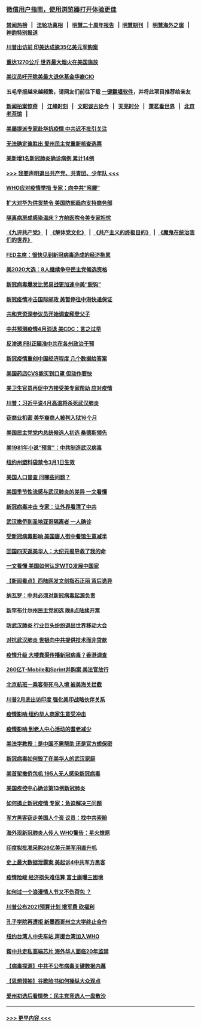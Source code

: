 ### [微信用户指南，使用浏览器打开体验更佳](https://github.com/gfw-breaker/banned-news1/blob/master/indexes/wechat-guide.md?t=0)
#### [禁闻热榜](热点新闻.md?t=0)  &nbsp;&nbsp;|&nbsp;&nbsp; [法轮功真相](https://github.com/gfw-breaker/truth/blob/master/README.md?t=0) &nbsp;&nbsp;|&nbsp;&nbsp; [明慧二十周年报告](https://github.com/gfw-breaker/mh-reports/blob/master/README.md?t=0) &nbsp;&nbsp;|&nbsp;&nbsp;[明慧期刊](https://github.com/gfw-breaker/mh-qikan) &nbsp;&nbsp;|&nbsp;&nbsp; [明慧海外之窗](https://github.com/gfw-breaker/mh-news/blob/master/README.md?t=0) &nbsp;&nbsp;|&nbsp;&nbsp; [神韵特别报道](https://github.com/gfw-breaker/mh-news/blob/master/shenyun.md?t=0)
#### [川普出访前 印美达成逾35亿美元军购案](../pages/nsc412/n11865444.md?t=02132133) 
#### [重达1270公斤 世界最大烟火在美国施放](../pages/nsc412/n11865198.md?t=02132133) 
#### [美议员吁开除美最大退休基金华裔CIO](../pages/nsc412/n11865230.md?t=02132133) 
#### 五毛举报越来越频繁，请网友们前往下载 [一键翻墙软件](https://github.com/gfw-breaker/ssr-accounts)，并将此项目推荐给亲友
#### [新闻拍案惊奇](https://github.com/gfw-breaker/banned-news1/blob/master/pages/link4.md) &nbsp;&nbsp;|&nbsp;&nbsp; [江峰时刻](https://github.com/gfw-breaker/banned-news1/blob/master/pages/link4.md) &nbsp;&nbsp;|&nbsp;&nbsp; [文昭谈古论今](https://github.com/gfw-breaker/banned-news1/blob/master/pages/link4.md) &nbsp;&nbsp;|&nbsp;&nbsp; [天亮时分](https://github.com/gfw-breaker/banned-news1/blob/master/pages/link4.md) &nbsp;&nbsp;|&nbsp;&nbsp; [萧茗看世界](https://github.com/gfw-breaker/banned-news1/blob/master/pages/link4.md) &nbsp;&nbsp;|&nbsp;&nbsp; [北京老茶馆](https://github.com/gfw-breaker/banned-news1/blob/master/pages/link4.md) &nbsp;&nbsp;|&nbsp;&nbsp; 
#### [美屡提派专家赴华抗疫情 中共迟不批引关注](../pages/nsc412/n11864719.md?t=02132133) 
#### [无法确定谁胜出 爱州民主党重新核查选票](../pages/nsc412/n11864830.md?t=02132133) 
#### [美新增1名新冠肺炎确诊病例 累计14例](../pages/nsc412/n11864893.md?t=02132133) 
#### [>>> 我要声明退出共产党、共青团、少年队 <<<](https://github.com/begood0513/goodnews/blob/master/quit/letter.md) 
#### [WHO应对疫情举措 专家：向中共“弯腰”](../pages/nsc412/n11864727.md?t=02132133) 
#### [扩大对华为供货禁令 美国防部趋向支持商务部](../pages/nsc412/n11864773.md?t=02132133) 
#### [隔离病房成感染温床？方舱医院令美专家担忧](../pages/nsc412/n11864575.md?t=02132133) 
#### [《九评共产党》](https://github.com/begood0513/9ping.md/blob/master/README.md) &nbsp;|&nbsp; [《解体党文化》](../../../../jtdwh.md/blob/master/README.md)  &nbsp;|&nbsp; [《共产主义的终极目的》](../../../../gczydzjmd.md/blob/master/README.md) &nbsp;|&nbsp; [《魔鬼在统治我们的世界》](../../../../mgztzwmdsj.md/blob/master/README.md) 
#### [FED主席：很快见到新冠病毒造成的经济拖累](../pages/nsc412/n11864507.md?t=02132133) 
#### [美2020大选：8人继续争夺民主党候选资格](../pages/nsc412/n11864327.md?t=02132133) 
#### [新冠病毒爆发比贸易战更加速中美“脱钩”](../pages/nsc412/n11864470.md?t=02132133) 
#### [新冠疫情冲击国际邮政 美暂停往中港快递保证](../pages/nsc412/n11864207.md?t=02132133) 
#### [共和党资深参议员开始调查拜登父子](../pages/nsc412/n11863984.md?t=02132133) 
#### [中共预测疫情4月消退 美CDC：言之过早](../pages/nsc412/n11864310.md?t=02132133) 
#### [反渗透 FBI正瞄准中共在各州政治干预](../pages/nsc412/n11864300.md?t=02132133) 
#### [新冠疫情重创中国经济程度 几个数据给答案](../pages/nsc412/n11864203.md?t=02132133) 
#### [美国药店CVS能买到口罩 但动作要快](../pages/nsc412/n11862438.md?t=02132133) 
#### [美卫生官员再促中方接受美专家帮助 应对疫情](../pages/nsc412/n11864043.md?t=02132133) 
#### [川普：习近平说4月高温将杀死武汉肺炎](../pages/nsc412/n11860814.md?t=02132133) 
#### [窃商业机密 美华裔商人被判入狱16个月](../pages/nsc412/n11863911.md?t=02132133) 
#### [美国民主党党内总统候选人初选 桑德斯领先](../pages/nsc412/n11863475.md?t=02132133) 
#### [美1981年小说“预言”：中共制造武汉病毒](../pages/nsc412/n11863306.md?t=02132133) 
#### [纽约州塑料袋禁令3月1日生效](../pages/nsc412/n11862832.md?t=02132133) 
#### [美国人口普查  问哪些问题？](../pages/nsc412/n11862808.md?t=02132133) 
#### [美国季节性流感与武汉肺炎的差异 一文看懂](../pages/nsc412/n11862428.md?t=02132133) 
#### [新冠病毒冲击 专家：让外界看清了中共](../pages/nsc412/n11862280.md?t=02132133) 
#### [武汉撤侨到圣地亚哥隔离者 一人确诊](../pages/nsc412/n11862460.md?t=02132133) 
#### [受新冠病毒影响 美国唐人街中餐馆生意减半](../pages/nsc412/n11861940.md?t=02132133) 
#### [回国四天返美华人：大纪元报导救了我的命](../pages/nsc412/n11862181.md?t=02132133) 
#### [一文看懂 美国如何认定WTO发展中国家](../pages/nsc412/n11862051.md?t=02132133) 
#### [【新闻看点】西陆网发文剑指石正丽 背后诡异](../pages/nsc412/n11861792.md?t=02132133) 
#### [纳瓦罗：中共必须对新冠病毒起源负责](../pages/nsc412/n11861810.md?t=02132133) 
#### [新罕布什尔州民主党初选 晚8点陆续开票](../pages/nsc412/n11861872.md?t=02132133) 
#### [防武汉肺炎 行业巨头纷纷退出世界移动大会](../pages/nsc412/n11861795.md?t=02132133) 
#### [对抗武汉肺炎 世银向中共提供技术而非贷款](../pages/nsc412/n11861652.md?t=02132133) 
#### [疫情升级 大楼粪渠传播新冠病毒？香港调查](../pages/nsc412/n11861556.md?t=02132133) 
#### [260亿T-Mobile和Sprint并购案 美法官放行](../pages/nsc412/n11861511.md?t=02132133) 
#### [北京航班一乘客带死鸟入境 被美海关拦截](../pages/nsc412/n11861317.md?t=02132133) 
#### [川普2月底出访印度 强化美印战略伙伴关系](../pages/nsc412/n11860557.md?t=02132133) 
#### [疫情影响  纽约华人商家生意受冲击](../pages/nsc412/n11860284.md?t=02132133) 
#### [疫情影响  到老人中心活动的耆老减少](../pages/nsc412/n11860199.md?t=02132133) 
#### [美法学教授：是中国不需帮助 还是官方想保密](../pages/nsc412/n11859492.md?t=02132133) 
#### [新冠病毒如何毁了在美华人的武汉家庭](../pages/nsc412/n11859524.md?t=02132133) 
#### [美首架撤侨包机 195人无人感染新冠病毒](../pages/nsc412/n11859908.md?t=02132133) 
#### [美国疾控中心确诊第13例新冠肺炎](../pages/nsc412/n11859966.md?t=02132133) 
#### [如何遏止新冠疫情 专家：急迫解决三问题](../pages/nsc412/n11859685.md?t=02132133) 
#### [军方黑客窃走美国人个资 议员：找中共索赔](../pages/nsc412/n11859371.md?t=02132133) 
#### [海外现新冠肺炎人传人 WHO警告：星火燎原](../pages/nsc412/n11859252.md?t=02132133) 
#### [印度拟批准采购26亿美元美军用直升机](../pages/nsc412/n11859143.md?t=02132133) 
#### [史上最大数据泄露案 美起诉4中共军方黑客](../pages/nsc412/n11859115.md?t=02132133) 
#### [疫情险峻 经济损失难估算 富士康曝三困境](../pages/nsc412/n11859120.md?t=02132133) 
#### [如何过一个浪漫情人节又不伤荷包 ？](../pages/nsc412/n11858969.md?t=02132133) 
#### [川普公布2021预算计划 增军费 砍福利](../pages/nsc412/n11859012.md?t=02132133) 
#### [孔子学院再遭拒 新墨西哥州立大学终止合作](../pages/nsc412/n11858661.md?t=02132133) 
#### [纽约台湾人中央车站  声援台湾加入WHO](../pages/nsc412/n11857757.md?t=02132133) 
#### [帮中共走私高端芯片 海外华人面临20年监禁](../pages/nsc412/n11855016.md?t=02132133) 
#### [【病毒探源】中共不公布病毒关键数据内幕](../pages/nsc412/n11856584.md?t=02132133) 
#### [【思想领袖】谷歌脸书如何操纵大众观点](../pages/nsc412/n11680874.md?t=02132133) 
#### [爱州初选后看情势：民主党竞选人一盘散沙](../pages/nsc412/n11856557.md?t=02132133) 

----
#### [ >>> 更早内容 <<< ](../indexes/nsc412-earlier.md)

